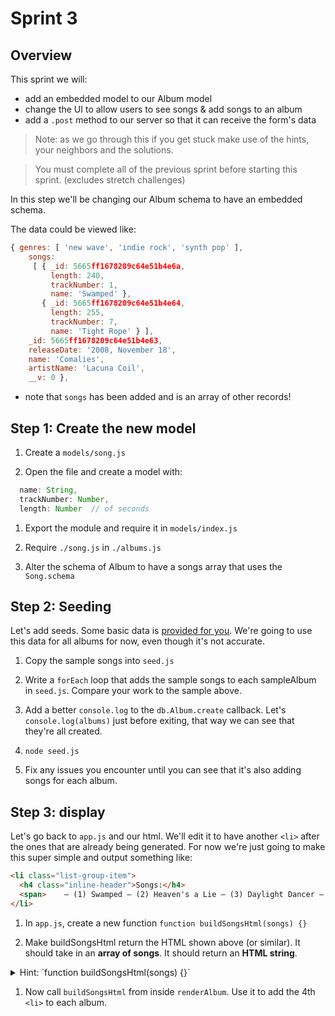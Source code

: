 # Sprint 3

## Overview

This sprint we will:
* add an embedded model to our Album model
* change the UI to allow users to see songs & add songs to an album
* add a `.post` method to our server so that it can receive the form's data

> Note: as we go through this if you get stuck make use of the hints, your neighbors and the solutions.

> You must complete all of the previous sprint before starting this sprint. (excludes stretch challenges)

In this step we'll be changing our Album schema to have an embedded schema.

The data could be viewed like:

```js
{ genres: [ 'new wave', 'indie rock', 'synth pop' ],
    songs:
     [ { _id: 5665ff1678209c64e51b4e6a,
         length: 240,
         trackNumber: 1,
         name: 'Swamped' },
       { _id: 5665ff1678209c64e51b4e64,
         length: 255,
         trackNumber: 7,
         name: 'Tight Rope' } ],
    _id: 5665ff1678209c64e51b4e63,
    releaseDate: '2008, November 18',
    name: 'Comalies',
    artistName: 'Lacuna Coil',
    __v: 0 },
```

* note that `songs` has been added and is an array of other records!


## Step 1: Create the new model

1. Create a `models/song.js`

1. Open the file and create a model with:

```js
  name: String,
  trackNumber: Number,
  length: Number  // of seconds
```

1. Export the module and require it in `models/index.js`

1. Require `./song.js` in `./albums.js`

1. Alter the schema of Album to have a songs array that uses the `Song.schema`

## Step 2: Seeding

Let's add seeds.  Some basic data is [provided for you](/docs/assets/sprint3_song_seeds.js).
We're going to use this data for all albums for now, even though it's not accurate.

1. Copy the sample songs into `seed.js`

1. Write a `forEach` loop that adds the sample songs to each sampleAlbum in `seed.js`.  Compare your work to the sample above.

1. Add a better `console.log` to the `db.Album.create` callback.  Let's `console.log(albums)` just before exiting, that way we can see that they're all created.  

1. `node seed.js`

1. Fix any issues you encounter until you can see that it's also adding songs for each album.

## Step 3: display

Let's go back to `app.js` and our html.  We'll edit it to have another `<li>` after the ones that are already being generated.
For now we're just going to make this super simple and output something like:

```html
<li class="list-group-item">
  <h4 class="inline-header">Songs:</h4>
  <span>	– (1) Swamped – (2) Heaven's a Lie – (3) Daylight Dancer – (4) Humane – (5) Self Deception – (6) Aeon – (7) Tight Rope – </span>
</li>
```


1. In `app.js`, create a new function `function buildSongsHtml(songs) {}`

1. Make buildSongsHtml return the HTML shown above (or similar).  It should take in an **array of songs**.  It should return an **HTML string**.

<details><summary>Hint: `function buildSongsHtml(songs) {}`</summary>
```js  
  function buildSongsHtml(songs) {
    var songText = "	&ndash; ";
    songs.forEach(function(song) {
      songText = songText + "(" + song.trackNumber + ") " + song.name + " &ndash; ";
    });
  var songsHtml  =
    "                      <li class='list-group-item'>" +
    "                        <h4 class='inline-header'>Songs:</h4>" +
    "                         <span>" + songText + "</span>" +
    "                      </li>";
    return songsHtml;
  }
```
</details>

1. Now call `buildSongsHtml` from inside `renderAlbum`. Use it to add the 4th `<li>` to each album.
